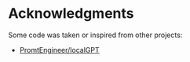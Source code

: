 # Acknowledgments

Some code was taken or inspired from other projects:

- [PromtEngineer/localGPT](https://github.com/PromtEngineer/localGPT)
